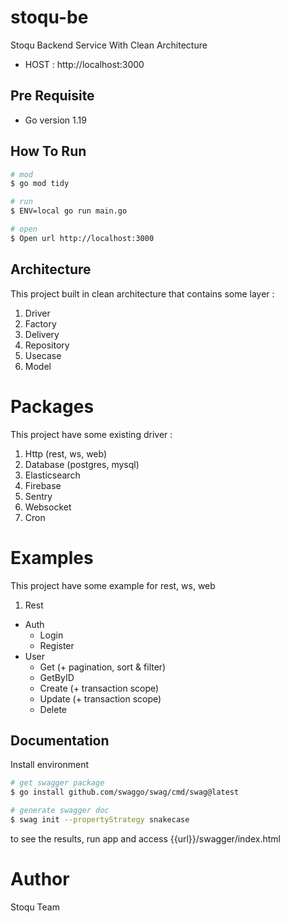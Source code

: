 # stoqu-be
Stoqu Backend Service With Clean Architecture
- HOST : http://localhost:3000

## Pre Requisite
- Go version 1.19

## How To Run
``` bash
# mod
$ go mod tidy

# run 
$ ENV=local go run main.go

# open
$ Open url http://localhost:3000
```

## Architecture 
This project built in clean architecture that contains some layer :
1. Driver   
2. Factory 
3. Delivery
4. Repository
5. Usecase
6. Model

# Packages
This project have some existing driver :
1. Http (rest, ws, web)
2. Database (postgres, mysql)
3. Elasticsearch
4. Firebase
5. Sentry
6. Websocket
7. Cron 

# Examples
This project have some example for rest, ws, web

1. Rest
  - Auth 
    - Login
    - Register
  - User
    - Get (+ pagination, sort & filter)
    - GetByID
    - Create (+ transaction scope)
    - Update (+ transaction scope)
    - Delete

## Documentation

Install environment
``` bash
# get swagger package 
$ go install github.com/swaggo/swag/cmd/swag@latest

# generate swagger doc
$ swag init --propertyStrategy snakecase
```
to see the results, run app and access {{url}}/swagger/index.html

# Author
Stoqu Team
